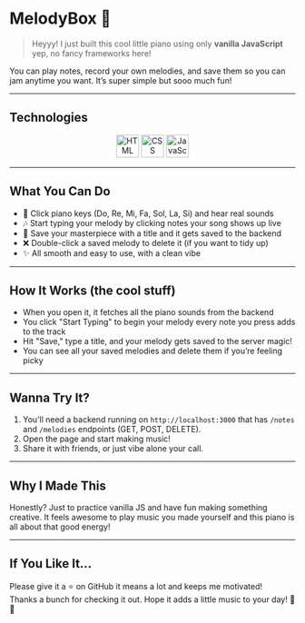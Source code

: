 # MelodyBox 🎹

> Heyyy! I just built this cool little piano using only **vanilla JavaScript**  yep, no fancy frameworks here!

You can play notes, record your own melodies, and save them so you can jam anytime you want. It’s super simple but sooo much fun!

---

## Technologies

<p align="center">
  <img src="https://cdn.jsdelivr.net/gh/devicons/devicon/icons/html5/html5-original.svg" height="40" alt="HTML" />
  <img src="https://cdn.jsdelivr.net/gh/devicons/devicon/icons/css3/css3-original.svg" height="40" alt="CSS" />
  <img src="https://cdn.jsdelivr.net/gh/devicons/devicon/icons/javascript/javascript-original.svg" height="40" alt="JavaScript" />
</p>

---

## What You Can Do

- 🎵 Click piano keys (Do, Re, Mi, Fa, Sol, La, Si) and hear real sounds  
- 🎶 Start typing your melody by clicking notes  your song shows up live  
- 💾 Save your masterpiece with a title  and it gets saved to the backend  
- ❌ Double-click a saved melody to delete it (if you want to tidy up)  
- ✨ All smooth and easy to use, with a clean vibe

---

## How It Works (the cool stuff)

- When you open it, it fetches all the piano sounds from the backend  
- You click "Start Typing" to begin your melody  every note you press adds to the track  
- Hit "Save," type a title, and your melody gets saved to the server  magic!  
- You can see all your saved melodies and delete them if you’re feeling picky

---

## Wanna Try It?

1. You’ll need a backend running on `http://localhost:3000` that has `/notes` and `/melodies` endpoints (GET, POST, DELETE).  
2. Open the page and start making music!  
3. Share it with friends, or just vibe alone  your call.

---

## Why I Made This

Honestly? Just to practice vanilla JS and have fun making something creative. It feels awesome to play music you made yourself  and this piano is all about that good energy!

---

## If You Like It…

Please give it a ⭐ on GitHub  it means a lot and keeps me motivated!  
Thanks a bunch for checking it out. Hope it adds a little music to your day! 🎹✨
